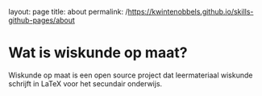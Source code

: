 layout: page
title: about 
permalink: /https://kwintenobbels.github.io/skills-github-pages/about



# Wat is wiskunde op maat? 


Wiskunde op maat is een open source project dat leermateriaal wiskunde schrijft in LaTeX voor het secundair onderwijs. 
